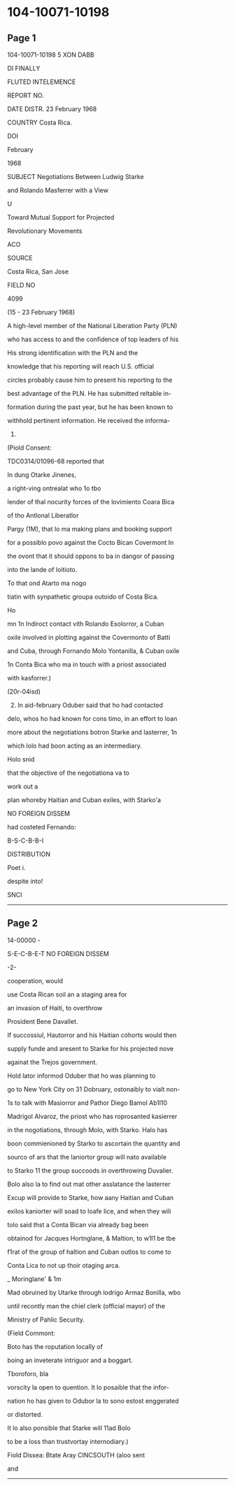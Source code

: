 # 104-10071-10198

## Page 1

104-10071-10198 5 XON DABB

DI FINALLY

FLUTED INTELEMENCE

REPORT NO.

DATE DISTR. 23 February 1968

COUNTRY Costa Rica.

DOI

February

1968

SUBJECT Negotiations Between Ludwig Starke

and Rolando Masferrer with a View

U

Toward Mutual Support for Projected

Revolutionary Movements

ACO

SOURCE

Costa Rica, San Jose

FIELD NO

4099

(15 - 23 February 1968)

A high-level member of the National Liberation Party (PLN)

who has access to and the confidence of top leaders of his

His strong identification with the PLN and the

knowledge that his reporting will reach U.S. official

circles probably cause him to present his reporting to the

best advantage of the PLN. He has submitted reltable in-

formation during the past year, but he has been known to

withhold pertinent information. He received the informa-

1.

(Piold Consent:

TDC0314/01096-68 reported that

In dung Otarke Jinenes,

a right-ving ontrealat who 1o tbo

lender of thal nocurity forces of the lovimiento Coara Bica

of tho Antlonal Liberatlor

Pargy (1M), that lo ma making plans and booking support

for a possiblo povo against the Cocto Bican Covermont In

the ovont that it should oppons to ba in dangor of passing

into the lande of loitioto.

To that ond Atarto ma nogo

tiatin with synpathetic groupa outoido of Costa Bica.

Ho

mn 1n Indiroct contact vith Rolando Esolorror, a Cuban

oxile involved in plotting against the Covermonto of Batti

and Cuba, through Fornando Molo Yontanilla, & Cuban oxile

1n Conta Bica who ma in touch with a priost associated

with kasforrer.)

(20r-04isd)

2. In aid-february Oduber said that ho had contacted

delo, whos ho had known for cons timo, in an effort to loan

more about the negotiations botron Starke and lasterrer, 1n

which lolo had boon acting as an intermediary.

Holo snid

that the objective of the negotiationa va to

work out a

plan whoreby Haitian and Cuban exiles, with Starko'a

NO FOREIGN DISSEM

had costeted Fernando:

B-S-C-B-B-I

DISTRIBUTION

Poet i.

despite into!

SNCI

---

## Page 2

14-00000 -

S-E-C-B-E-T NO FOREIGN DISSEM

-2-

cooperation, would

use Costa Rican soil an a staging area for

an invasion of Haiti, to overthrow

Prosident Bene Davallet.

If succossiul, Hautorror and his Haitian cohorts would then

supply funde and aresent to Starke for his projected nove

againat the Trejos government.

Hold lator informod Oduber that ho was planning to

go to New York City on 31 Dobruary, ostonaibly to vialt non-

1s to talk with Masiorror and Pathor Diego Bamol Ab1l10

Madrigol Alvaroz, the priost who has roprosanted kasierrer

in the nogotiations, through Molo, with Starko. Halo has

boon commienioned by Starko to ascortain the quantity and

sourco of ars that the laniortor group will nato available

to Starko 11 the group succoods in overthrowing Duvalier.

Bolo also la to find out mat other asslatance the lasterrer

Excup will provide to Starke, how aany Haitian and Cuban

exilos kaniorter will soad to loafe lice, and when they wili

tolo said thst a Conta Bican via already bag been

obtainod for Jacques Hortnglane, & Maltion, to w1l1 be tbe

f1rat of the group of haltion and Cuban outlos to come to

Conta Lica to not up thoir otaging arca.

_ Moringlane' & 1m

Mad obruined by Utarke through lodrigo Armaz Bonilla, wbo

until recontly man the chiel clerk (official mayor) of the

Ministry of Pahlic Security.

(Field Commont:

Boto has the roputation locally of

boing an inveterate intriguor and a boggart.

Tboroforo, bla

vorscity la open to quention. It lo posaible that the infor-

nation ho has given to Odubor la to sono estost enggerated

or distorted.

It lo also ponsible that Starke will 11ad Bolo

to be a loss than trustvortay internodiary.)

Fiold Dissea: Btate Aray CINCSOUTH (aloo sent

and

---

